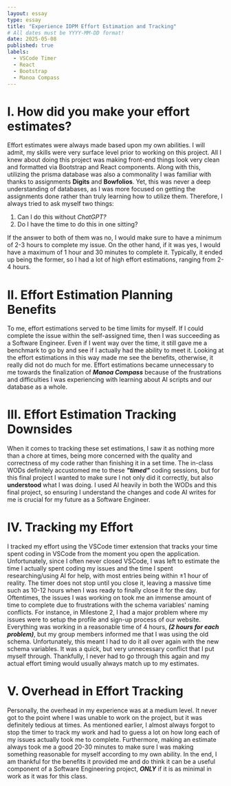 ```yaml
---
layout: essay
type: essay
title: "Experience IDPM Effort Estimation and Tracking"
# All dates must be YYYY-MM-DD format!
date: 2025-05-08
published: true
labels:
  - VSCode Timer
  - React
  - Bootstrap
  - Manoa Compass
---
```





# I. How did you make your effort estimates?
Effort estimates were always made based upon my own abilities. I will admit, my skills were very surface level prior to working on this project. All I knew about doing this project was making front-end things look very clean and formatted via Bootstrap and React components. Along with this, utilizing the prisma database was also a commonality I was familiar with thanks to assignments <strong>Digits</strong> and <strong>Bowfolios</strong>. Yet, this was never a deep understanding of databases, as I was more focused on getting the assignments done rather than truly learning how to utilize them. Therefore, I always tried to ask myself two things: <br>
1. Can I do this without <i>ChatGPT?</i>
2. Do I have the time to do this in one sitting?

If the answer to both of them was no, I would make sure to have a minimum of 2-3 hours to complete my issue. On the other hand, if it was yes, I would have a maximum of 1 hour and 30 minutes to complete it. Typically, it ended up being the former, so I had a lot of high effort estimations, ranging from 2-4 hours.


# II. Effort Estimation Planning Benefits
To me, effort estimations served to be time limits for myself. If I could complete the issue within the self-assigned time, then I was succeeding as a Software Engineer. Even if I went way over the time, it still gave me a benchmark to go by and see if I actually had the ability to meet it. Looking at the effort estimations in this way made me see the benefits, otherwise, it really did not do much for me. Effort estimations became unnecessary to me towards the finalization of <strong><i>Manoa Compass</i></strong> because of the frustrations and difficulties I was experiencing with learning about AI scripts and our database as a whole.

# III. Effort Estimation Tracking Downsides
When it comes to tracking these set estimations, I saw it as nothing more than a chore at times, being more concerned with the quality and correctness of my code rather than finishing it in a set time. The in-class WODs definitely accustomed me to these <strong><i>"timed"</i></strong> coding sessions, but for this final project I wanted to make sure I not only did it correctly, but also <b>understood</b> what I was doing. I used AI heavily in both the WODs and this final project, so ensuring I understand the changes and code AI writes for me is crucial for my future as a Software Engineer. 


# IV. Tracking my Effort
I tracked my effort using the VSCode timer extension that tracks your time spent coding in VSCode from the moment you open the application. Unfortunately, since I often never closed VSCode, I was left to estimate the time I actually spent coding my issues and the time I spent researching/using AI for help, with most entries being within ±1 hour of reality. The timer does not stop until you close it, leaving a massive time such as 10-12 hours when I was ready to finally close it for the day. Oftentimes, the issues I was working on took me an immense amount of time to complete due to frustrations with the schema variables' naming conflicts. For instance, in Milestone 2, I had a major problem where my issues were to setup the profile and sign-up process of our website. Everything was working in a reasonable time of 4 hours, <strong><i>(2 hours for each problem)</i></strong>, but my group members informed me that I was using the old schema. Unfortunately, this meant I had to do it all over again with the new schema variables. It was a quick, but very unnecessary conflict that I put myself through. Thankfully, I never had to go through this again and my actual effort timing would usually always match up to my estimates. 


# V. Overhead in Effort Tracking
Personally, the overhead in my experience was at a medium level. It never got to the point where I was unable to work on the project, but it was definitely tedious at times. As mentioned earlier, I almost always forgot to stop the timer to track my work and had to guess a lot on how long each of my issues actually took me to complete. Furthermore, making an estimate always took me a good 20-30 minutes to make sure I was making something reasonable for myself according to my own ability. In the end, I am thankful for the benefits it provided me and do think it can be a useful component of a Software Engineering project, <strong><i>ONLY</i></strong> if it is as minimal in work as it was for this class.



